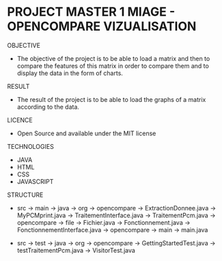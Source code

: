 # PROJECT MASTER 1 MIAGE - OPENCOMPARE VIZUALISATION 


OBJECTIVE

- The objective of the project is to be able to load a matrix and then to compare the features of this matrix in order to compare them and to display the data in the form of charts. 

RESULT 

- The result of the project is to be able to load the graphs of a matrix according to the data. 

LICENCE

- Open Source and available under the MIT license

TECHNOLOGIES

- JAVA
- HTML 
- CSS 
- JAVASCRIPT

STRUCTURE 

- src -> main -> java -> org -> opencompare 
									-> ExtractionDonnee.java
									-> MyPCMprint.java
									-> TraitementInterface.java
									-> TraitementPcm.java
							-> opencompare -> file 
									-> Fichier.java
									-> Fonctionnement.java
									-> FonctionnementInterface.java
							-> opencompare -> main
									-> main.java	
									  
- src -> test -> java -> org -> opencompare 
									-> GettingStartedTest.java
									-> testTraitementPcm.java
									-> VisitorTest.java
